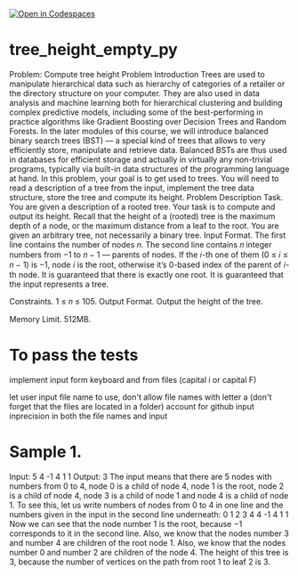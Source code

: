 [![Open in Codespaces](https://classroom.github.com/assets/launch-codespace-f4981d0f882b2a3f0472912d15f9806d57e124e0fc890972558857b51b24a6f9.svg)](https://classroom.github.com/open-in-codespaces?assignment_repo_id=10373568)
# tree_height_empty_py

Problem: Compute tree height
Problem Introduction
Trees are used to manipulate hierarchical data such as hierarchy of categories of a retailer or the directory
structure on your computer. They are also used in data analysis and machine learning both for hierarchical
clustering and building complex predictive models, including some of the best-performing in practice
algorithms like Gradient Boosting over Decision Trees and Random Forests. In the later modules of this
course, we will introduce balanced binary search trees (BST) — a special kind of trees that allows to very
efficiently store, manipulate and retrieve data. Balanced BSTs are thus used in databases for efficient storage
and actually in virtually any non-trivial programs, typically via built-in data structures of the programming
language at hand.
In this problem, your goal is to get used to trees. You will need to read a description of a tree from the
input, implement the tree data structure, store the tree and compute its height.
Problem Description
Task. You are given a description of a rooted tree. Your task is to compute and output its height. Recall
that the height of a (rooted) tree is the maximum depth of a node, or the maximum distance from a
leaf to the root. You are given an arbitrary tree, not necessarily a binary tree.
Input Format. The first line contains the number of nodes 𝑛. The second line contains 𝑛 integer numbers
from −1 to 𝑛 − 1 — parents of nodes. If the 𝑖-th one of them (0 ≤ 𝑖 ≤ 𝑛 − 1) is −1, node 𝑖 is the root,
otherwise it’s 0-based index of the parent of 𝑖-th node. It is guaranteed that there is exactly one root.
It is guaranteed that the input represents a tree.

Constraints. 1 ≤ 𝑛 ≤ 105.
Output Format. Output the height of the tree.

Memory Limit. 512MB.


# To pass the tests

implement input form keyboard and from files (capital i or capital F)

let user input file name to use, don't allow file names with letter a (don't forget that the files are located in a folder)
account for github input inprecision in both the file names and input




# Sample 1.
Input:
5
4 -1 4 1 1
Output:
3
The input means that there are 5 nodes with numbers from 0 to 4, node 0 is a child of node 4, node 1
is the root, node 2 is a child of node 4, node 3 is a child of node 1 and node 4 is a child of node 1. To
see this, let us write numbers of nodes from 0 to 4 in one line and the numbers given in the input in
the second line underneath:
0 1 2 3 4
4 -1 4 1 1
Now we can see that the node number 1 is the root, because −1 corresponds to it in the second line.
Also, we know that the nodes number 3 and number 4 are children of the root node 1. Also, we know
that the nodes number 0 and number 2 are children of the node 4.
The height of this tree is 3, because the number of vertices on the path from root 1 to leaf 2 is 3.
